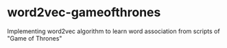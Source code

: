 # word2vec-gameofthrones
Implementing word2vec algorithm to learn word association from scripts of "Game of Thrones"
